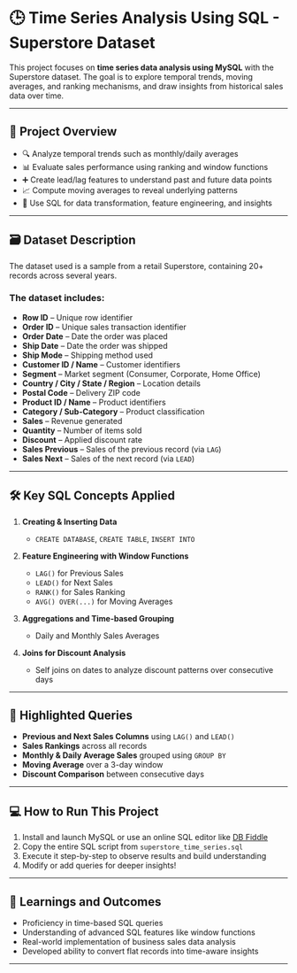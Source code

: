 # 🕒 Time Series Analysis Using SQL - Superstore Dataset

This project focuses on **time series data analysis using MySQL** with the Superstore dataset. The goal is to explore temporal trends, moving averages, and ranking mechanisms, and draw insights from historical sales data over time.

---

## 📁 Project Overview

- 🔍 Analyze temporal trends such as monthly/daily averages
- 📊 Evaluate sales performance using ranking and window functions
- ➕ Create lead/lag features to understand past and future data points
- 📈 Compute moving averages to reveal underlying patterns
- 🎯 Use SQL for data transformation, feature engineering, and insights

---

## 🗃️ Dataset Description

The dataset used is a sample from a retail Superstore, containing 20+ records across several years.

### The dataset includes:

- **Row ID** – Unique row identifier  
- **Order ID** – Unique sales transaction identifier  
- **Order Date** – Date the order was placed  
- **Ship Date** – Date the order was shipped  
- **Ship Mode** – Shipping method used  
- **Customer ID / Name** – Customer identifiers  
- **Segment** – Market segment (Consumer, Corporate, Home Office)  
- **Country / City / State / Region** – Location details  
- **Postal Code** – Delivery ZIP code  
- **Product ID / Name** – Product identifiers  
- **Category / Sub-Category** – Product classification  
- **Sales** – Revenue generated  
- **Quantity** – Number of items sold  
- **Discount** – Applied discount rate  
- **Sales Previous** – Sales of the previous record (via `LAG`)  
- **Sales Next** – Sales of the next record (via `LEAD`)  

---

## 🛠️ Key SQL Concepts Applied

1. **Creating & Inserting Data**  
   - `CREATE DATABASE`, `CREATE TABLE`, `INSERT INTO`

2. **Feature Engineering with Window Functions**  
   - `LAG()` for Previous Sales  
   - `LEAD()` for Next Sales  
   - `RANK()` for Sales Ranking  
   - `AVG() OVER(...)` for Moving Averages

3. **Aggregations and Time-based Grouping**  
   - Daily and Monthly Sales Averages

4. **Joins for Discount Analysis**  
   - Self joins on dates to analyze discount patterns over consecutive days

---

## 📌 Highlighted Queries

- **Previous and Next Sales Columns** using `LAG()` and `LEAD()`  
- **Sales Rankings** across all records  
- **Monthly & Daily Average Sales** grouped using `GROUP BY`  
- **Moving Average** over a 3-day window  
- **Discount Comparison** between consecutive days  

---

## 💻 How to Run This Project

1. Install and launch MySQL or use an online SQL editor like [DB Fiddle](https://www.db-fiddle.com/)
2. Copy the entire SQL script from `superstore_time_series.sql`
3. Execute it step-by-step to observe results and build understanding
4. Modify or add queries for deeper insights!

---

## 🧠 Learnings and Outcomes

- Proficiency in time-based SQL queries  
- Understanding of advanced SQL features like window functions  
- Real-world implementation of business sales data analysis  
- Developed ability to convert flat records into time-aware insights  

---
